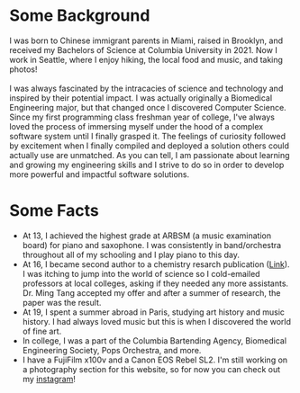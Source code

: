 # Some Background
I was born to Chinese immigrant parents in Miami, raised in Brooklyn, and received my Bachelors of Science at Columbia University in 2021. Now I work in Seattle, where I enjoy hiking, the local food and music, and taking photos!
<br/>
<br/>
I was always fascinated by the intracacies of science and technology and inspired by their potential impact. I was actually originally a Biomedical Engineering major, but that changed once I discovered Computer Science. Since my first programming class freshman year of college, I&apos;ve always loved the process of immersing myself under the hood of a complex software system until I finally grasped it. The feelings of curiosity followed by excitement when I finally compiled and deployed a solution others could actually use are unmatched. As you can tell, I am passionate about learning and growing my engineering skills and I strive to do so in order to develop more powerful and impactful software solutions.

# Some Facts
- At 13, I achieved the highest grade at ARBSM (a music examination board) for piano and saxophone. I was consistently in band/orchestra throughout all of my schooling and I play piano to this day.
- At 16, I became second author to a chemistry resarch publication (<a href="https://pubs.rsc.org/en/content/articlelanding/2016/cp/c6cp01443g#!divAbstract" target="_blank">Link</a>). I was itching to jump into the world of science so I cold-emailed professors at local colleges, asking if they needed any more assistants. Dr. Ming Tang accepted my offer and after a summer of research, the paper was the result.
- At 19, I spent a summer abroad in Paris, studying art history and music history. I had always loved music but this is when I discovered the world of fine art.
- In college, I was a part of the Columbia Bartending Agency, Biomedical Engineering Society, Pops Orchestra, and more.
- I have a FujiFilm x100v and a Canon EOS Rebel SL2. I'm still working on a photography section for this website, so for now you can check out my <a href="https://www.instagram.com/kmao.jpg/" target="_blank">instagram</a>!
